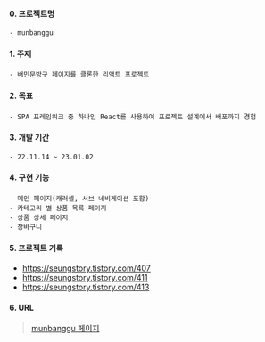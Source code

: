 #### 0. 프로젝트명
```
- munbanggu
```

#### 1. 주제
```
- 배민문방구 페이지를 클론한 리액트 프로젝트
```
#### 2. 목표
```
- SPA 프레임워크 중 하나인 React를 사용하여 프로젝트 설계에서 배포까지 경험
```

#### 3. 개발 기간

```
- 22.11.14 ~ 23.01.02  
```
#### 4. 구현 기능

```
- 메인 페이지(캐러셀, 서브 네비게이션 포함)
- 카테고리 별 상품 목록 페이지
- 상품 상세 페이지
- 장바구니
```

#### 5. 프로젝트 기록

- https://seungstory.tistory.com/407   
- https://seungstory.tistory.com/411   
- https://seungstory.tistory.com/413   

#### 6. URL

> [munbanggu 페이지](https://tuz22.github.io/munbanggu)
